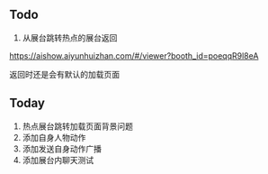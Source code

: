 ## Todo

1. 从展台跳转热点的展台返回

https://aishow.aiyunhuizhan.com/#/viewer?booth_id=poeqqR9l8eA

返回时还是会有默认的加载页面

## Today

1. 热点展台跳转加载页面背景问题
2. 添加自身人物动作
3. 添加发送自身动作广播
4. 添加展台内聊天测试